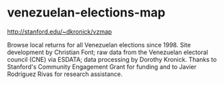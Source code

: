 # venezuelan-elections-map

http://stanford.edu/~dkronick/vzmap

Browse local returns for all Venezuelan elections since 1998.  Site development by Christian Font; raw data from the Venezuelan electoral council (CNE) via ESDATA; data processing by Dorothy Kronick. Thanks to Stanford's Community Engagement Grant for funding and to Javier Rodríguez Rivas for research assistance. 
